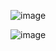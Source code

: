 
![image](https://github.com/AmrutaMohapatra/Covid-19/assets/144793748/a582ffa5-8fb9-469f-adde-c1a602456528)

![image](https://github.com/AmrutaMohapatra/Covid-19/assets/144793748/3c07d3dc-b7d5-4f60-9162-df91e53b3a35)


